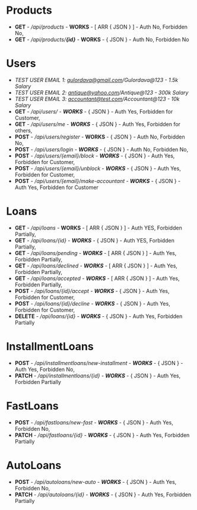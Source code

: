# Products
- **GET** - */api/products* - **WORKS** - [ ARR { JSON } ] - Auth No, Forbidden No,
- **GET** - */api/products/**{id}*** - **WORKS** - { JSON } - Auth No, Forbidden No

# Users 
- *TEST USER EMAIL 1: gulordava@gmail.com/Gulordava@123 - 1.5k Salary*
- *TEST USER EMAIL 2: antique@yahoo.com/Antique@123 - 300k Salary*
- *TEST USER EMAIL 3: accountant@test.com/Accountant@123 - 10k Salary*
- **GET** - */api/users/ - **WORKS*** - { JSON } - Auth Yes, Forbidden for Customer,
- **GET** - */api/users/me - **WORKS*** - { JSON } - Auth Yes, Forbidden for others,
- **POST** - */api/users/register* - **WORKS** - { JSON } - Auth No, Forbidden No,
- **POST** - */api/users/login - **WORKS*** - { JSON } - Auth No, Forbidden No,
- **POST** - */api/users/{email}/block - **WORKS*** - { JSON } - Auth Yes, Forbidden for Customer, 
- **POST** - */api/users/{email}/unblock - **WORKS*** - { JSON } - Auth Yes, Forbidden for Customer, 
- **POST** - */api/users/{email}/make-accountant - **WORKS*** - { JSON } - Auth Yes, Forbidden for Customer
 
# Loans 
- **GET** - */api/loans* - **WORKS** - [ ARR { JSON } ] - Auth YES, Forbidden Partially,
- **GET** - */api/loans/{id} - **WORKS*** - { JSON } - Auth YES, Forbidden Partially,
- **GET** - */api/loans/pending - **WORKS*** - [ ARR { JSON } ] - Auth Yes, Forbidden Partially,
- **GET** - */api/loans/declined - **WORKS*** - [ ARR { JSON } ] - Auth Yes, Forbidden Partially,
- **GET** - */api/loans/accepted - **WORKS*** - [ ARR { JSON } ] - Auth Yes, Forbidden Partially,
- **POST** - */api/loans/{id}/accept - **WORKS*** - { JSON } - Auth Yes, Forbidden for Customer,
- **POST** - */api/loans/{id}/decline - **WORKS*** - { JSON } - Auth Yes, Forbidden for Customer,
- **DELETE** - */api/loans/{id} - **WORKS*** - { JSON } - Auth Yes, Forbidden Partially

# InstallmentLoans
- **POST** - */api/installmentloans/new-installment - **WORKS*** - { JSON } - Auth Yes, Forbidden No,
- **PATCH** - */api/installmentloans/{id} - **WORKS*** - { JSON } - Auth Yes, Forbidden Partially

# FastLoans
- **POST** - */api/fastloans/new-fast - **WORKS*** - { JSON } - Auth Yes, Forbidden No,
- **PATCH** - */api/fastloans/{id} - **WORKS*** - { JSON } - Auth Yes, Forbidden Partially
 
# AutoLoans
- **POST** - */api/autoloans/new-auto - **WORKS*** - { JSON } - Auth Yes, Forbidden No,
- **PATCH** - */api/autoloans/{id} - **WORKS*** - { JSON } - Auth Yes, Forbidden Partially
